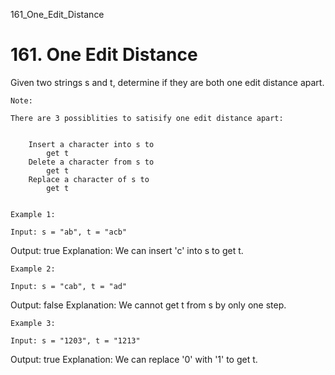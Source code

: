 161_One_Edit_Distance
# 161. One Edit Distance

Given two strings s and t, determine if they are both one
        edit distance apart.

    Note: 

    There are 3 possiblities to satisify one edit distance apart:

    
        Insert a character into s to
            get t
        Delete a character from s to
            get t
        Replace a character of s to
            get t
    

    Example 1:

    Input: s = "ab", t = "acb"
Output: true
Explanation: We can insert 'c' into s to get t.

    Example 2:

    Input: s = "cab", t = "ad"
Output: false
Explanation: We cannot get t from s by only one step.

    Example 3:

    Input: s = "1203", t = "1213"
Output: true
Explanation: We can replace '0' with '1' to get t.